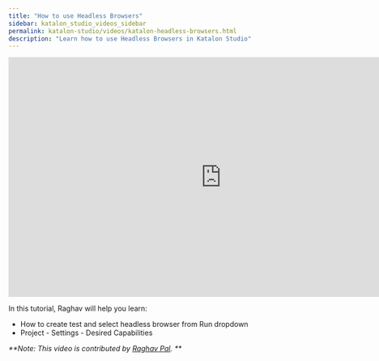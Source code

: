 ```yaml
---
title: "How to use Headless Browsers"
sidebar: katalon_studio_videos_sidebar
permalink: katalon-studio/videos/katalon-headless-browsers.html
description: "Learn how to use Headless Browsers in Katalon Studio"
---
```

<iframe width="840" height="473" src="https://www.youtube.com/embed/U6yEQExuW4E" frameborder="0" allow="autoplay; encrypted-media" allowfullscreen="">&nbsp;</iframe>


In this tutorial, Raghav will help you learn:

* How to create test and select headless browser from Run dropdown
* Project - Settings - Desired Capabilities

_**Note: This video is contributed by [Raghav Pal](https://www.youtube.com/channel/UCTt7pyY-o0eltq14glaG5dg). **_
